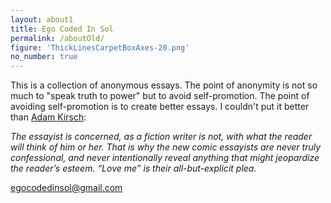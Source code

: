 ```yaml
---
layout: about1
title: Ego Coded In Sol
permalink: /aboutOld/
figure: 'ThickLinesCarpetBoxAxes-20.png'
no_number: true
---
```


<!-- <h1 id="about_header">{{ page.title }}</h1>-->

This is a collection of anonymous essays. The point of anonymity is not so
much to "speak truth to power" but to avoid self-promotion. The point of
avoiding self-promotion is to create better essays. I couldn't put it better
than [Adam
Kirsch](http://www.newrepublic.com/article/112307/essay-reality-television-david-sedaris-davy-rothbart):

_The essayist is concerned, as a fiction writer is not, with what the reader
will think of him or her. That is why the new comic essayists are never truly
confessional, and never intentionally reveal anything that might jeopardize
the reader’s esteem. “Love me” is their all-but-explicit plea._

egocodedinsol@gmail.com

<!--
<h1 id="about_header">kevinalexbrown</h1>
I study computational neursocience with <a
href='http://pondside.uchicago.edu/oba/faculty/Hatsopoulos/lab/index.html'>Nicholas
G. Hatsopolos</a> and <a
href='http://pondside.uchicago.edu/oba/faculty/ross_c.html'>Callum F.
Ross</a>. With the Hatsopoulos Lab, I am currently studying the dynamics of
motor cortex in primate reaching and grasping via propagating local field
potential waves and their interaction/covariation with spiking. With Dr. Ross,
I am investigating the role of primary motor and somatosensory cortices in
feeding behavior.

Things I like: clever things, elegant things, and messy things. I particularly
enjoy transformations between them, like elegant approaches to noisy, high
dimensional data, verbose papers with precise conclusions, and beautiful data
visualizations.

I am looking to attend graduate school in the Fall of 2013. I have so far
worked only within the realm of motor control with Utah arrays in cortex.
However, I am open to working within other frameworks, so long as the data is
rich enough and the question complex enough.

kevinalexbrown <span>at gmail</span>



-->



